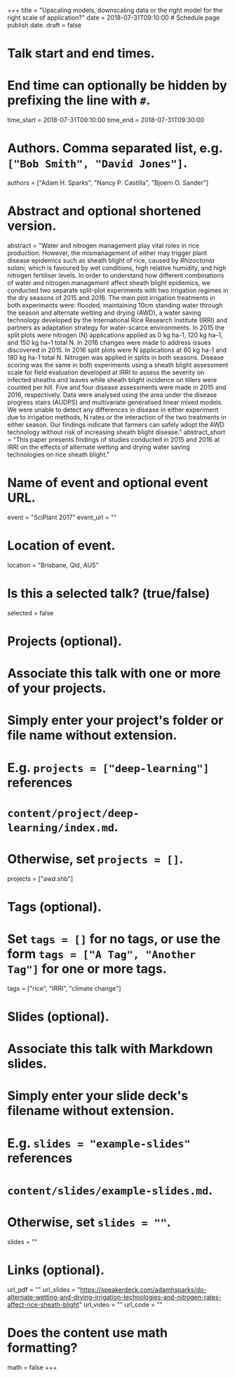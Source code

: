 +++
title = "Upscaling models, downscaling data or the right model for the right scale of application?"
date = 2018-07-31T09:10:00  # Schedule page publish date.
draft = false

# Talk start and end times.
#   End time can optionally be hidden by prefixing the line with `#`.
time_start = 2018-07-31T09:10:00
time_end = 2018-07-31T09:30:00

# Authors. Comma separated list, e.g. `["Bob Smith", "David Jones"]`.
authors = ["Adam H. Sparks", "Nancy P. Castilla", "Bjoern O. Sander"]

# Abstract and optional shortened version.
abstract = "Water and nitrogen management play vital roles in rice production. However, the mismanagement of either may trigger plant disease epidemics such as sheath blight of rice, caused by _Rhizoctonia solani_, which is favoured by wet conditions, high relative humidity, and high nitrogen fertiliser levels. In order to understand how different combinations of water and nitrogen management affect sheath blight epidemics, we conducted two separate split-plot experiments with two irrigation regimes in the dry seasons of 2015 and 2016. The main plot irrigation treatments in both experiments were: flooded, maintaining 10cm standing water through the season and alternate wetting and drying (AWD), a water saving technology developed by the International Rice Research Institute (IRRI) and partners as adaptation strategy for water-scarce environments. In 2015 the split plots were nitrogen (N) applications applied as 0 kg ha-1, 120 kg ha–1, and 150 kg ha–1 total N. In 2016 changes were made to address issues discovered in 2015. In 2016 split plots were N applications at 60 kg ha-1 and 180 kg ha-1 total N. Nitrogen was applied in splits in both seasons. Disease scoring was the same in both experiments using a sheath blight assessment scale for field evaluation developed at IRRI to assess the severity on infected sheaths and leaves while sheath blight incidence on tillers were counted per hill. Five and four disease assessments were made in 2015 and 2016, respectively. Data were analysed using the area under the disease progress stairs (AUDPS) and multivariate generalised linear mixed models. We were unable to detect any differences in disease in either experiment due to irrigation methods, N rates or the interaction of the two treatments in either season. Our findings indicate that farmers can safely adopt the AWD technology without risk of increasing sheath blight disease."
abstract_short = "This paper presents findings of studies conducted in 2015 and 2016 at
IRRI on the effects of alternate wetting and drying water saving technologies on rice sheath blight."

# Name of event and optional event URL.
event = "SciPlant 2017"
event_url = ""

# Location of event.
location = "Brisbane, Qld, AUS"

# Is this a selected talk? (true/false)
selected = false

# Projects (optional).
#   Associate this talk with one or more of your projects.
#   Simply enter your project's folder or file name without extension.
#   E.g. `projects = ["deep-learning"]` references 
#   `content/project/deep-learning/index.md`.
#   Otherwise, set `projects = []`.
projects = ["awd.shb"]

# Tags (optional).
#   Set `tags = []` for no tags, or use the form `tags = ["A Tag", "Another Tag"]` for one or more tags.
tags = ["rice", "IRRI", "climate change"]

# Slides (optional).
#   Associate this talk with Markdown slides.
#   Simply enter your slide deck's filename without extension.
#   E.g. `slides = "example-slides"` references 
#   `content/slides/example-slides.md`.
#   Otherwise, set `slides = ""`.
slides = ""

# Links (optional).
url_pdf = ""
url_slides = "https://speakerdeck.com/adamhsparks/do-alternate-wetting-and-drying-irrigation-technologies-and-nitrogen-rates-affect-rice-sheath-blight"
url_video = ""
url_code = ""

# Does the content use math formatting?
math = false
+++

